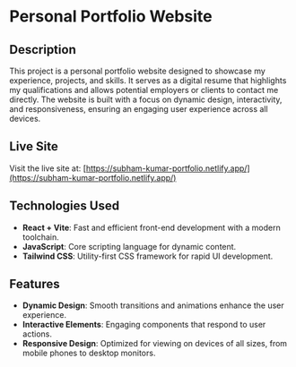 # Personal Portfolio Website

## Description

This project is a personal portfolio website designed to showcase my experience, projects, and skills. It serves as a digital resume that highlights my qualifications and allows potential employers or clients to contact me directly. The website is built with a focus on dynamic design, interactivity, and responsiveness, ensuring an engaging user experience across all devices.

## Live Site

Visit the live site at: [https://subham-kumar-portfolio.netlify.app/](https://subham-kumar-portfolio.netlify.app/)

## Technologies Used

- **React + Vite**: Fast and efficient front-end development with a modern toolchain.
- **JavaScript**: Core scripting language for dynamic content.
- **Tailwind CSS**: Utility-first CSS framework for rapid UI development.


## Features

- **Dynamic Design**: Smooth transitions and animations enhance the user experience.
- **Interactive Elements**: Engaging components that respond to user actions.
- **Responsive Design**: Optimized for viewing on devices of all sizes, from mobile phones to desktop monitors.
